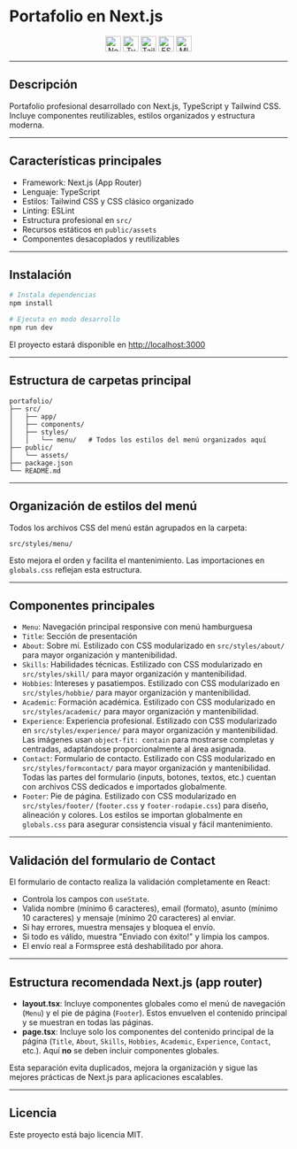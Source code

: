 # Portafolio en Next.js

<p align="center">
  <img src="https://img.shields.io/badge/Next.js-000?style=for-the-badge&logo=nextdotjs&logoColor=white" alt="Next.js" height="28"/>
  <img src="https://img.shields.io/badge/TypeScript-3178C6?style=for-the-badge&logo=typescript&logoColor=white" alt="TypeScript" height="28"/>
  <img src="https://img.shields.io/badge/Tailwind_CSS-38B2AC?style=for-the-badge&logo=tailwind-css&logoColor=white" alt="Tailwind CSS" height="28"/>
  <img src="https://img.shields.io/badge/ESLint-4B32C3?style=for-the-badge&logo=eslint&logoColor=white" alt="ESLint" height="28"/>
  <a href="LICENSE"><img src="https://img.shields.io/badge/License-MIT-green?style=for-the-badge" alt="MIT License" height="28"/></a>
</p>

---

## Descripción

Portafolio profesional desarrollado con Next.js, TypeScript y Tailwind CSS. Incluye componentes reutilizables, estilos organizados y estructura moderna.

---

## Características principales
- Framework: Next.js (App Router)
- Lenguaje: TypeScript
- Estilos: Tailwind CSS y CSS clásico organizado
- Linting: ESLint
- Estructura profesional en `src/`
- Recursos estáticos en `public/assets`
- Componentes desacoplados y reutilizables

---

## Instalación

```bash
# Instala dependencias
npm install

# Ejecuta en modo desarrollo
npm run dev
```

El proyecto estará disponible en [http://localhost:3000](http://localhost:3000)

---

## Estructura de carpetas principal

```
portafolio/
├── src/
│   ├── app/
│   ├── components/
│   ├── styles/
│   │   └── menu/   # Todos los estilos del menú organizados aquí
├── public/
│   └── assets/
├── package.json
└── README.md
```

---

## Organización de estilos del menú

Todos los archivos CSS del menú están agrupados en la carpeta:

```
src/styles/menu/
```

Esto mejora el orden y facilita el mantenimiento. Las importaciones en `globals.css` reflejan esta estructura.

---

## Componentes principales

- `Menu`: Navegación principal responsive con menú hamburguesa
- `Title`: Sección de presentación
- `About`: Sobre mí. Estilizado con CSS modularizado en `src/styles/about/` para mayor organización y mantenibilidad.
- `Skills`: Habilidades técnicas. Estilizado con CSS modularizado en `src/styles/skill/` para mayor organización y mantenibilidad.
- `Hobbies`: Intereses y pasatiempos. Estilizado con CSS modularizado en `src/styles/hobbie/` para mayor organización y mantenibilidad.
- `Academic`: Formación académica. Estilizado con CSS modularizado en `src/styles/academic/` para mayor organización y mantenibilidad.
- `Experience`: Experiencia profesional. Estilizado con CSS modularizado en `src/styles/experience/` para mayor organización y mantenibilidad. Las imágenes usan `object-fit: contain` para mostrarse completas y centradas, adaptándose proporcionalmente al área asignada.
- `Contact`: Formulario de contacto. Estilizado con CSS modularizado en `src/styles/formcontact/` para mayor organización y mantenibilidad. Todas las partes del formulario (inputs, botones, textos, etc.) cuentan con archivos CSS dedicados e importados globalmente.
- `Footer`: Pie de página. Estilizado con CSS modularizado en `src/styles/footer/` (`footer.css` y `footer-rodapie.css`) para diseño, alineación y colores. Los estilos se importan globalmente en `globals.css` para asegurar consistencia visual y fácil mantenimiento.

---

## Validación del formulario de Contact

El formulario de contacto realiza la validación completamente en React:
- Controla los campos con `useState`.
- Valida nombre (mínimo 6 caracteres), email (formato), asunto (mínimo 10 caracteres) y mensaje (mínimo 20 caracteres) al enviar.
- Si hay errores, muestra mensajes y bloquea el envío.
- Si todo es válido, muestra "Enviado con éxito!" y limpia los campos.
- El envío real a Formspree está deshabilitado por ahora.

---

## Estructura recomendada Next.js (app router)

- **layout.tsx**: Incluye componentes globales como el menú de navegación (`Menu`) y el pie de página (`Footer`). Estos envuelven el contenido principal y se muestran en todas las páginas.
- **page.tsx**: Incluye solo los componentes del contenido principal de la página (`Title`, `About`, `Skills`, `Hobbies`, `Academic`, `Experience`, `Contact`, etc.). Aquí **no** se deben incluir componentes globales.

Esta separación evita duplicados, mejora la organización y sigue las mejores prácticas de Next.js para aplicaciones escalables.

---

## Licencia

Este proyecto está bajo licencia MIT.
